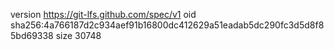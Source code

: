 version https://git-lfs.github.com/spec/v1
oid sha256:4a766187d2c934aef91b16800dc412629a51eadab5dc290fc3d5d8f85bd69338
size 30748
